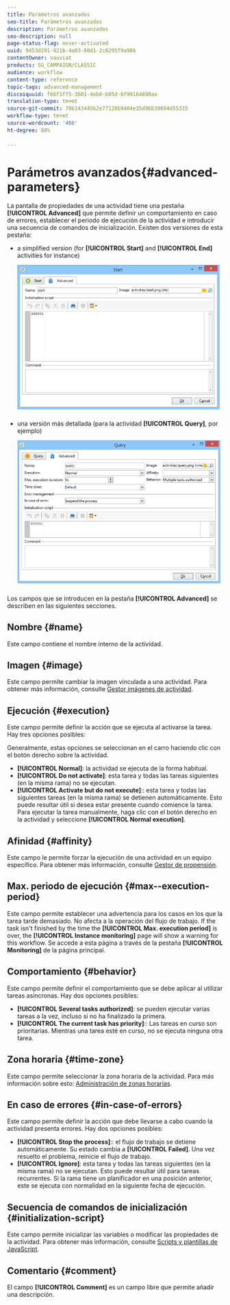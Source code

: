 ```yaml
---
title: Parámetros avanzados
seo-title: Parámetros avanzados
description: Parámetros avanzados
seo-description: null
page-status-flag: never-activated
uuid: 9453d291-921b-4a03-80d1-2c8295f9a986
contentOwner: sauviat
products: SG_CAMPAIGN/CLASSIC
audience: workflow
content-type: reference
topic-tags: advanced-management
discoiquuid: f66f1ff5-3601-4eb8-b05d-6f99164890ae
translation-type: tm+mt
source-git-commit: 70b143445b2e77128b9404e35d96b39694d55335
workflow-type: tm+mt
source-wordcount: '466'
ht-degree: 88%

---
```



# Parámetros avanzados{#advanced-parameters}

La pantalla de propiedades de una actividad tiene una pestaña **[!UICONTROL Advanced]** que permite definir un comportamiento en caso de errores, establecer el periodo de ejecución de la actividad e introducir una secuencia de comandos de inicialización. Existen dos versiones de esta pestaña:

* a simplified version (for **[!UICONTROL Start]** and **[!UICONTROL End]** activities for instance)

   ![](assets/wf-advanced-basic.png)

* una versión más detallada (para la actividad **[!UICONTROL Query]**, por ejemplo)

   ![](assets/wf-advanced-full.png)

Los campos que se introducen en la pestaña **[!UICONTROL Advanced]** se describen en las siguientes secciones.

## Nombre {#name}

Este campo contiene el nombre interno de la actividad.

## Imagen {#image}

Este campo permite cambiar la imagen vinculada a una actividad. Para obtener más información, consulte [Gestor imágenes de actividad](../../workflow/using/managing-activity-images.md).

## Ejecución {#execution}

Este campo permite definir la acción que se ejecuta al activarse la tarea. Hay tres opciones posibles:

Generalmente, estas opciones se seleccionan en el carro haciendo clic con el botón derecho sobre la actividad.

* **[!UICONTROL Normal]**: la actividad se ejecuta de la forma habitual.
* **[!UICONTROL Do not activate]**: esta tarea y todas las tareas siguientes (en la misma rama) no se ejecutan.
* **[!UICONTROL Activate but do not execute]**:: esta tarea y todas las siguientes tareas (en la misma rama) se detienen automáticamente. Esto puede resultar útil si desea estar presente cuando comience la tarea. Para ejecutar la tarea manualmente, haga clic con el botón derecho en la actividad y seleccione **[!UICONTROL Normal execution]**.

## Afinidad {#affinity}

Este campo le permite forzar la ejecución de una actividad en un equipo específico. Para obtener más información, consulte [Gestor de propensión](../../workflow/using/managing-propensity.md).

## Max. periodo de ejecución {#max--execution-period}

Este campo permite establecer una advertencia para los casos en los que la tarea tarde demasiado. No afecta a la operación del flujo de trabajo. If the task isn&#39;t finished by the time the **[!UICONTROL Max. execution period]** is over, the **[!UICONTROL Instance monitoring]** page will show a warning for this workflow. Se accede a esta página a través de la pestaña **[!UICONTROL Monitoring]** de la página principal.

## Comportamiento {#behavior}

Este campo permite definir el comportamiento que se debe aplicar al utilizar tareas asíncronas. Hay dos opciones posibles:

* **[!UICONTROL Several tasks authorized]**: se pueden ejecutar varias tareas a la vez, incluso si no ha finalizado la primera.
* **[!UICONTROL The current task has priority]**:: Las tareas en curso son prioritarias. Mientras una tarea esté en curso, no se ejecuta ninguna otra tarea.

## Zona horaria {#time-zone}

Este campo permite seleccionar la zona horaria de la actividad. Para más información sobre esto: [Administración de zonas horarias](../../workflow/using/managing-time-zones.md).

## En caso de errores {#in-case-of-errors}

Este campo permite definir la acción que debe llevarse a cabo cuando la actividad presenta errores. Hay dos opciones posibles:

* **[!UICONTROL Stop the process]**:: el flujo de trabajo se detiene automáticamente. Su estado cambia a **[!UICONTROL Failed]**. Una vez resuelto el problema, reinicie el flujo de trabajo.
* **[!UICONTROL Ignore]**: esta tarea y todas las tareas siguientes (en la misma rama) no se ejecutan. Esto puede resultar útil para tareas recurrentes. Si la rama tiene un planificador en una posición anterior, este se ejecuta con normalidad en la siguiente fecha de ejecución.

## Secuencia de comandos de inicialización {#initialization-script}

Este campo permite inicializar las variables o modificar las propiedades de la actividad. Para obtener más información, consulte [Scripts y plantillas de JavaScript](../../workflow/using/javascript-scripts-and-templates.md).

## Comentario {#comment}

El campo **[!UICONTROL Comment]** es un campo libre que permite añadir una descripción.
